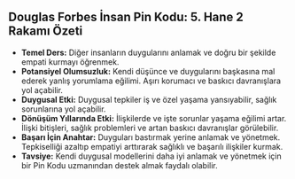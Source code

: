 ## Douglas Forbes İnsan Pin Kodu: 5. Hane 2 Rakamı Özeti

* **Temel Ders:** Diğer insanların duygularını anlamak ve doğru bir şekilde empati kurmayı öğrenmek.
* **Potansiyel Olumsuzluk:** Kendi düşünce ve duygularını başkasına mal ederek yanlış yorumlama eğilimi. Aşırı korumacı ve baskıcı davranışlara yol açabilir.
* **Duygusal Etki:** Duygusal tepkiler iş ve özel yaşama yansıyabilir, sağlık sorunlarına yol açabilir.
* **Dönüşüm Yıllarında Etki:** İlişkilerde ve işte sorunlar yaşama eğilimi artar. İlişki bitişleri, sağlık problemleri ve artan baskıcı davranışlar görülebilir.
* **Başarı İçin Anahtar:** Duyguları bastırmak yerine anlamak ve yönetmek. Tepkiselliği azaltıp empatiyi arttırarak sağlıklı ve başarılı ilişkiler kurmak.
* **Tavsiye:** Kendi duygusal modellerini daha iyi anlamak ve yönetmek için bir Pin Kodu uzmanından destek almak faydalı olabilir. 
